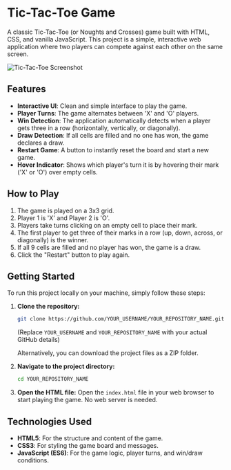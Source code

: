 # Tic-Tac-Toe Game

A classic Tic-Tac-Toe (or Noughts and Crosses) game built with HTML, CSS, and vanilla JavaScript. This project is a simple, interactive web application where two players can compete against each other on the same screen.

![Tic-Tac-Toe Screenshot](https://i.imgur.com/g0y4mSg.png)  <!-- You can replace this with your own screenshot later! -->

## Features

-   **Interactive UI**: Clean and simple interface to play the game.
-   **Player Turns**: The game alternates between 'X' and 'O' players.
-   **Win Detection**: The application automatically detects when a player gets three in a row (horizontally, vertically, or diagonally).
-   **Draw Detection**: If all cells are filled and no one has won, the game declares a draw.
-   **Restart Game**: A button to instantly reset the board and start a new game.
-   **Hover Indicator**: Shows which player's turn it is by hovering their mark ('X' or 'O') over empty cells.

## How to Play

1.  The game is played on a 3x3 grid.
2.  Player 1 is 'X' and Player 2 is 'O'.
3.  Players take turns clicking on an empty cell to place their mark.
4.  The first player to get three of their marks in a row (up, down, across, or diagonally) is the winner.
5.  If all 9 cells are filled and no player has won, the game is a draw.
6.  Click the "Restart" button to play again.

## Getting Started

To run this project locally on your machine, simply follow these steps:

1.  **Clone the repository:**
    ```bash
    git clone https://github.com/YOUR_USERNAME/YOUR_REPOSITORY_NAME.git
    ```
    (Replace `YOUR_USERNAME` and `YOUR_REPOSITORY_NAME` with your actual GitHub details)

    Alternatively, you can download the project files as a ZIP folder.

2.  **Navigate to the project directory:**
    ```bash
    cd YOUR_REPOSITORY_NAME
    ```

3.  **Open the HTML file:**
    Open the `index.html` file in your web browser to start playing the game. No web server is needed.

## Technologies Used

-   **HTML5**: For the structure and content of the game.
-   **CSS3**: For styling the game board and messages.
-   **JavaScript (ES6)**: For the game logic, player turns, and win/draw conditions.
